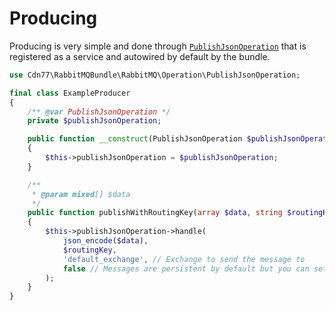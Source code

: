 # Producing

Producing is very simple and done through [`PublishJsonOperation`](../src/RabbitMQ/Operation/PublishJsonOperation.php) that is registered as a service and autowired by default by the bundle.

```php
use Cdn77\RabbitMQBundle\RabbitMQ\Operation\PublishJsonOperation;

final class ExampleProducer
{
    /** @var PublishJsonOperation */
    private $publishJsonOperation;

    public function __construct(PublishJsonOperation $publishJsonOperation)
    {
        $this->publishJsonOperation = $publishJsonOperation;
    }

    /**
     * @param mixed[] $data
     */
    public function publishWithRoutingKey(array $data, string $routingKey) : void
    {
        $this->publishJsonOperation->handle(
            json_encode($data),
            $routingKey,
            'default_exchange', // Exchange to send the message to
            false // Messages are persistent by default but you can set 4th argument to `false` to make them non-persistent
        );
    }
}
```
